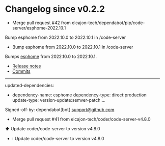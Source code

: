 # Changelog since v0.2.2
- Merge pull request #42 from elcajon-tech/dependabot/pip/code-server/esphome-2022.10.1

Bump esphome from 2022.10.0 to 2022.10.1 in /code-server 
- Bump esphome from 2022.10.0 to 2022.10.1 in /code-server

Bumps [esphome](https://github.com/esphome/esphome) from 2022.10.0 to 2022.10.1.
- [Release notes](https://github.com/esphome/esphome/releases)
- [Commits](https://github.com/esphome/esphome/compare/2022.10.0...2022.10.1)

---
updated-dependencies:
- dependency-name: esphome
  dependency-type: direct:production
  update-type: version-update:semver-patch
...

Signed-off-by: dependabot[bot] <support@github.com> 
- Merge pull request #41 from elcajon-tech/coder/code-server-v4.8.0

⬆️ Update coder/code-server to version v4.8.0 
- ℹ️ Update coder/code-server to version v4.8.0 
